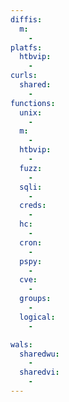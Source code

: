 ```yaml
---
diffis:
  m:
    -
platfs:
  htbvip:
    -
curls:
  shared:
    -
functions:
  unix:
    -
  m:
    -
  htbvip:
    -
  fuzz:
    -
  sqli:
    -
  creds:
    -
  hc:
    -
  cron:
    -
  pspy:
    -
  cve:
    -
  groups:
    -
  logical:
    -

wals:
  sharedwu:
    -
  sharedvi:
    -
---
```

